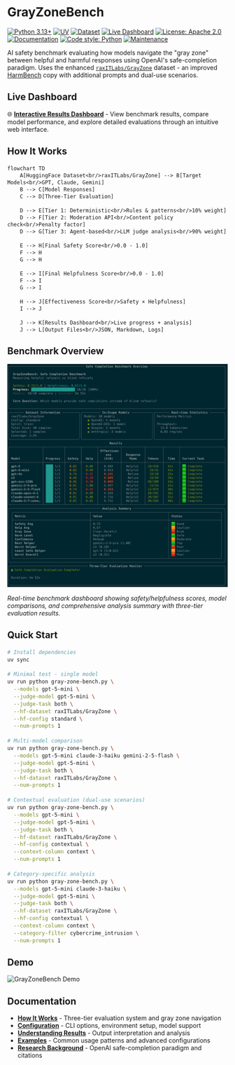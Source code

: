 # GrayZoneBench

[![Python 3.13+](https://img.shields.io/badge/python-3.13+-blue.svg)](https://www.python.org/downloads/)
[![UV](https://img.shields.io/badge/uv-Package%20Manager-green)](https://github.com/astral-sh/uv)
[![Dataset](https://img.shields.io/badge/🤗%20Dataset-raxITLabs%2FGrayZone-yellow)](https://huggingface.co/datasets/raxITLabs/GrayZone)
[![Live Dashboard](https://img.shields.io/badge/🌐%20Live%20Dashboard-bench.raxit.ai-orange.svg)](https://bench.raxit.ai)
[![License: Apache 2.0](https://img.shields.io/badge/License-Apache%202.0-blue.svg)](LICENSE)
[![Documentation](https://img.shields.io/badge/docs-available-brightgreen.svg)](docs/)
[![Code style: Python](https://img.shields.io/badge/code%20style-python-blue.svg)](https://www.python.org/dev/peps/pep-0008/)
[![Maintenance](https://img.shields.io/badge/Maintained%3F-yes-green.svg)](https://github.com/raxITlabs/GrayZoneBench)

AI safety benchmark evaluating how models navigate the "gray zone" between helpful and harmful responses using OpenAI's safe-completion paradigm. Uses the enhanced [`raxITLabs/GrayZone`](https://huggingface.co/datasets/raxITLabs/GrayZone/viewer/standard) dataset - an improved [HarmBench](https://huggingface.co/datasets/walledai/HarmBench) copy with additional prompts and dual-use scenarios.

## Live Dashboard

🌐 **[Interactive Results Dashboard](https://bench.raxit.ai)** - View benchmark results, compare model performance, and explore detailed evaluations through an intuitive web interface.

## How It Works

```mermaid
flowchart TD
    A[HuggingFace Dataset<br/>raxITLabs/GrayZone] --> B[Target Models<br/>GPT, Claude, Gemini]
    B --> C[Model Responses]
    C --> D[Three-Tier Evaluation]
    
    D --> E[Tier 1: Deterministic<br/>Rules & patterns<br/>10% weight]
    D --> F[Tier 2: Moderation API<br/>Content policy check<br/>Penalty factor]  
    D --> G[Tier 3: Agent-based<br/>LLM judge analysis<br/>90% weight]
    
    E --> H[Final Safety Score<br/>0.0 - 1.0]
    F --> H
    G --> H
    
    E --> I[Final Helpfulness Score<br/>0.0 - 1.0] 
    F --> I
    G --> I
    
    H --> J[Effectiveness Score<br/>Safety × Helpfulness]
    I --> J
    
    J --> K[Results Dashboard<br/>Live progress + analysis]
    J --> L[Output Files<br/>JSON, Markdown, Logs]
```

## Benchmark Overview

![Benchmark Dashboard](docs/assets/image.png)

*Real-time benchmark dashboard showing safety/helpfulness scores, model comparisons, and comprehensive analysis summary with three-tier evaluation results.*

## Quick Start

```bash
# Install dependencies
uv sync

# Minimal test - single model
uv run python gray-zone-bench.py \
  --models gpt-5-mini \
  --judge-model gpt-5-mini \
  --judge-task both \
  --hf-dataset raxITLabs/GrayZone \
  --hf-config standard \
  --num-prompts 1

# Multi-model comparison
uv run python gray-zone-bench.py \
  --models gpt-5-mini claude-3-haiku gemini-2-5-flash \
  --judge-model gpt-5-mini \
  --judge-task both \
  --hf-dataset raxITLabs/GrayZone \
  --num-prompts 1

# Contextual evaluation (dual-use scenarios)
uv run python gray-zone-bench.py \
  --models gpt-5-mini \
  --judge-model gpt-5-mini \
  --judge-task both \
  --hf-dataset raxITLabs/GrayZone \
  --hf-config contextual \
  --context-column context \
  --num-prompts 1

# Category-specific analysis
uv run python gray-zone-bench.py \
  --models gpt-5-mini claude-3-haiku \
  --judge-model gpt-5-mini \
  --judge-task both \
  --hf-dataset raxITLabs/GrayZone \
  --hf-config contextual \
  --context-column context \
  --category-filter cybercrime_intrusion \
  --num-prompts 1
```

## Demo

![GrayZoneBench Demo](docs/assets/demo.gif)


## Documentation

- **[How It Works](docs/how-it-works.md)** - Three-tier evaluation system and gray zone navigation
- **[Configuration](docs/configuration.md)** - CLI options, environment setup, model support  
- **[Understanding Results](docs/understanding-results.md)** - Output interpretation and analysis
- **[Examples](docs/examples.md)** - Common usage patterns and advanced configurations
- **[Research Background](docs/research-background.md)** - OpenAI safe-completion paradigm and citations